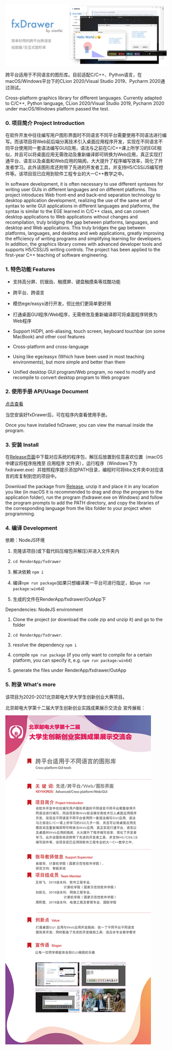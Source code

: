 ![](RenderApp/fxdrawer/img/fxdrawerh5.jpg)

跨平台适用于不同语言的图形库。目前适配C/C++、Python语言，在macOS/Windows平台下的CLion 2020/Visual Studio 2019、Pycharm 2020通过测试。

Cross-platform graphics library for different languages. Currently adapted to C/C++, Python language, CLion 2020/Visual Studio 2019, Pycharm 2020 under macOS/Windows platform passed the test.

### 0. 项目简介 Project Introduction

在软件开发中往往编写用户图形界面时不同语言不同平台需要使用不同语法进行编写。而该项目将Web前后端分离技术引入桌面应用程序开发，实现在不同语言不同平台使用同一套语法编写GUI应用，语法与之前在C/C++课上所学习的EGE相似，并且可以将桌面应用无需改动及重新编译即可转换为Web应用，真正实现打通平台、语言以及桌面和Web应用的隔阂，大大提升了程序编写效率，简化了开发者学习。此外该图形库还附带了先进的开发者工具，并支持H5/CSS/JS编写控件等。该项目现已应用到软件工程专业的大一C++教学之中。

In software development, it is often necessary to use different syntaxes for writing user GUIs in different languages and on different platforms. This project introduces Web front-end and back-end separation technology to desktop application development, realizing the use of the same set of syntax to write GUI applications in different languages and platforms, the syntax is similar to the EGE learned in C/C++ class, and can convert desktop applications to Web applications without changes and recompilation, truly bridging the gap between platforms, languages, and desktop and Web applications. This truly bridges the gap between platforms, languages, and desktop and web applications, greatly improving the efficiency of writing programs and simplifying learning for developers. In addition, the graphics library comes with advanced developer tools and supports H5/CSS/JS writing controls. The project has been applied to the first-year C++ teaching of software engineering.

### 1. 特色功能 Features

- 支持高分屏、抗锯齿、触摸屏、键盘触摸条等炫酷功能

- 跨平台、跨语言

- 模仿ege/easyx进行开发，但比他们更简单更好用

- 打通桌面GUI程序/Web程序，无需修改及重新编译即可将桌面程序转换为Web程序


- Support HiDPI, anti-aliasing, touch screen, keyboard touchbar (on some MacBook) and other cool features

- Cross-platform and cross-language

- Using like ege/easyx (Which have been used in most teaching environments), but more simple and better than them

- Unified desktop GUI program/Web program, no need to modify and recompile to convert desktop program to Web program

### 2. 使用手册 API/Usage Document

[点击查看](RenderApp/fxdrawer/readme.md)

当您安装好fxDrawer后，可在程序内查看使用手册。

Once you have installed fxDrawer, you can view the manual inside the program.

### 3. 安装 Install

在[Release页面](https://github.com/xianfei/fxdrawer/releases/)中下载对应系统的程序包，解压后放置到任意喜欢位置（macOS中建议将程序拖拽至 应用程序 文件夹），运行程序（Windows下为fxdrawer.exe）并按照程序提示添加PATH目录，编程时可将libs文件夹中对应语言的库复制到您的项目中。

Download the package from [Release](https://github.com/xianfei/fxdrawer/releases/), unzip it and place it in any location you like (in macOS it is recommended to drag and drop the program to the application folder), run the program (fxdrawer.exe on Windows) and follow the program prompts to add the PATH directory, and copy the libraries of the corresponding language from the libs folder to your project when programming.

### 4. 编译 Development

依赖：NodeJS环境

1. 克隆该项目(或下载代码压缩包并解压)并进入文件夹内

2. `cd RenderApp/fxdrawer`

3. 解决依赖 `npm i`

4. 编译`npm run package`(如果只想编译某一平台可进行指定，如`npm run package:win64`)

5. 生成的文件在RenderApp/fxdrawer/OutApp下

Dependencies: NodeJS environment

1. Clone the project (or download the code zip and unzip it) and go to the folder

2. `cd RenderApp/fxdrawer`.

3. resolve the dependency `npm i`

4. compile `npm run package` (if you only want to compile for a certain platform, you can specify it, e.g. `npm run package:win64`)

5. generate the files under RenderApp/fxdrawer/OutApp

### 5. 附录 What's more

该项目为2020-2021北京邮电大学大学生创新创业大赛项目。

北京邮电大学第十二届大学生创新创业实践成果展示交流会 宣传展板：

![](fxd-bupt.jpg)
